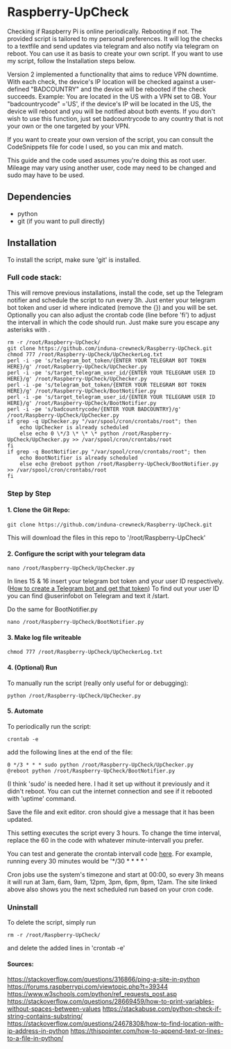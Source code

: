 # Raspberry-UpCheck

Checking if Raspberry Pi is online periodically. Rebooting if not. The provided script is tailored to my personal preferences. It will log the checks to a textfile and send updates via telegram and also notify via telegram on reboot. You can use it as basis to create your own script. If you want to use my script, follow the Installation steps below.

Version 2 implemented a functionality that aims to reduce VPN downtime. With each check, the device's IP location will be checked against a user-defined "BADCOUNTRY" and the device will be rebooted if the check succeeds. Example: You are located in the US with a VPN set to GB. Your "badcountrycode" ='US', if the device's IP will be located in the US, the device will reboot and you will be notified about both events.
If you don't wish to use this function, just set badcountrycode to any country that is not your own or the one targeted by your VPN.

If you want to create your own version of the script, you can consult the CodeSnippets file for code I used, so you can mix and match.

This guide and the code used assumes you're doing this as root user. Mileage may vary using another user, code may need to be changed and sudo may have to be used.

## Dependencies
* python
* git (if you want to pull directly)

## Installation
To install the script, make sure 'git' is installed.

### Full code stack:
This will remove previous installations, install the code, set up the Telegram notifier and schedule the script to run every 3h.
Just enter your telegram bot token and user id where indicated (remove the {}) and you will be set.
Optionally you can also adjust the crontab code (line before 'fi') to adjust the intervall in which the code should run. Just make sure you escape any asterisks with \.
```
rm -r /root/Raspberry-UpCheck/
git clone https://github.com/induna-crewneck/Raspberry-UpCheck.git
chmod 777 /root/Raspberry-UpCheck/UpCheckerLog.txt
perl -i -pe 's/telegram_bot_token/{ENTER YOUR TELEGRAM BOT TOKEN HERE}/g' /root/Raspberry-UpCheck/UpChecker.py
perl -i -pe 's/target_telegram_user_id/{ENTER YOUR TELEGRAM USER ID HERE}/g' /root/Raspberry-UpCheck/UpChecker.py
perl -i -pe 's/telegram_bot_token/{ENTER YOUR TELEGRAM BOT TOKEN HERE}/g' /root/Raspberry-UpCheck/BootNotifier.py
perl -i -pe 's/target_telegram_user_id/{ENTER YOUR TELEGRAM USER ID HERE}/g' /root/Raspberry-UpCheck/BootNotifier.py
perl -i -pe 's/badcountrycode/{ENTER YOUR BADCOUNTRY}/g' /root/Raspberry-UpCheck/UpChecker.py
if grep -q UpChecker.py "/var/spool/cron/crontabs/root"; then
	echo UpChecker is already scheduled
	else echo 0 \*/3 \* \* \* python /root/Raspberry-UpCheck/UpChecker.py >> /var/spool/cron/crontabs/root
fi
if grep -q BootNotifier.py "/var/spool/cron/crontabs/root"; then
	echo BootNotifier is already scheduled
	else echo @reboot python /root/Raspberry-UpCheck/BootNotifier.py >> /var/spool/cron/crontabs/root
fi

```

### Step by Step

#### 1. Clone the Git Repo:
```
git clone https://github.com/induna-crewneck/Raspberry-UpCheck.git
```
This will download the files in this repo to '/root/Raspberry-UpCheck'

#### 2. Configure the script with your telegram data
```
nano /root/Raspberry-UpCheck/UpChecker.py
```
In lines 15 & 16 insert your telegram bot token and your user ID respectively.
([How to create a Telegram bot and get that token](https://core.telegram.org/bots))
To find out your user ID you can find @userinfobot on Telegram and text it /start.

Do the same for BootNotifier.py
```
nano /root/Raspberry-UpCheck/BootNotifier.py
```

#### 3. Make log file writeable
```
chmod 777 /root/Raspberry-UpCheck/UpCheckerLog.txt
```

#### 4. (Optional) Run
To manually run the script (really only useful for or debugging):
```
python /root/Raspberry-UpCheck/UpChecker.py
```

#### 5. Automate
To periodically run the script:
```
crontab -e
```
add the following lines at the end of the file:
```
0 */3 * * * sudo python /root/Raspberry-UpCheck/UpChecker.py
@reboot python /root/Raspberry-UpCheck/BootNotifier.py
```
(I think 'sudo' is needed here. I had it set up without it previously and it didn't reboot. You can cut the internet connection and see if it rebooted with 'uptime' command.

Save the file and exit editor. cron should give a message that it has been updated.

This setting executes the script every 3 hours. To change the time interval, replace the 60 in the code with whatever minute-intervall you prefer.

You can test and generate the crontab intervall code [here](https://crontab.guru/). For example, running every 30 minutes would be '*/30 * * * * '

Cron jobs use the system's timezone and start at 00:00, so every 3h means it will run at 3am, 6am, 9am, 12pm, 3pm, 6pm, 9pm, 12am. The site linked above also shows you the next scheduled run based on your cron code.

### Uninstall
To delete the script, simply run
```
rm -r /root/Raspberry-UpCheck/
```
and delete the added lines in 'crontab -e'


#### Sources:
https://stackoverflow.com/questions/316866/ping-a-site-in-python
https://forums.raspberrypi.com/viewtopic.php?t=39344
https://www.w3schools.com/python/ref_requests_post.asp
https://stackoverflow.com/questions/28669459/how-to-print-variables-without-spaces-between-values
https://stackabuse.com/python-check-if-string-contains-substring/
https://stackoverflow.com/questions/24678308/how-to-find-location-with-ip-address-in-python
https://thispointer.com/how-to-append-text-or-lines-to-a-file-in-python/
